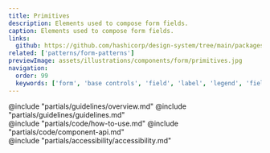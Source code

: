 ```yaml
---
title: Primitives
description: Elements used to compose form fields.
caption: Elements used to compose form fields.
links:
  github: https://github.com/hashicorp/design-system/tree/main/packages/components/src/components/hds/form
related: ['patterns/form-patterns']
previewImage: assets/illustrations/components/form/primitives.jpg
navigation:
  order: 99
  keywords: ['form', 'base controls', 'field', 'label', 'legend', 'fieldset', 'input', 'character count']
---
```


<section data-tab="Guidelines">
  @include "partials/guidelines/overview.md"
  @include "partials/guidelines/guidelines.md"
</section>

<section data-tab="Code">
  @include "partials/code/how-to-use.md"
  @include "partials/code/component-api.md"
</section>

<section data-tab="Accessibility">
  @include "partials/accessibility/accessibility.md"
</section>
